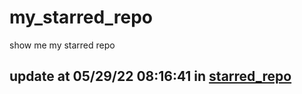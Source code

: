 # my_starred_repo
show me my starred repo

update at 05/29/22 08:16:41 in [starred_repo](./index.html)
---

